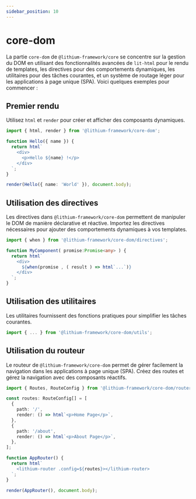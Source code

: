 ```yaml
---
sidebar_position: 10
---
```


# core-dom

La partie `core-dom` de `@lithium-framework/core` se concentre sur la gestion du DOM en utilisant des fonctionnalités avancées de `lit-html` pour le rendu de templates, les directives pour des comportements dynamiques, les utilitaires pour des tâches courantes, et un système de routage léger pour les applications à page unique (SPA). Voici quelques exemples pour commencer :

## Premier rendu

Utilisez `html` et `render` pour créer et afficher des composants dynamiques.

```typescript
import { html, render } from '@lithium-framework/core-dom';

function Hello({ name }) {
  return html`
    <div>
      <p>Hello ${name} !</p>
    </div>
  `;
}

render(Hello({ name: 'World' }), document.body);
```

## Utilisation des directives
Les directives dans `@lithium-framework/core-dom` permettent de manipuler le DOM de manière déclarative et réactive. Importez les directives nécessaires pour ajouter des comportements dynamiques à vos templates.

```typescript
import { when } from '@lithium-framework/core-dom/directives';

function MyComponent( promise:Promise<any> ) {
  return html`
    <div>
      ${when(promise , ( result ) => html`...`)}
    </div>
  `;
}
```

## Utilisation des utilitaires
Les utilitaires fournissent des fonctions pratiques pour simplifier les tâches courantes.

```typescript
import { ... } from '@lithium-framework/core-dom/utils';
```

## Utilisation du routeur
Le routeur de `@lithium-framework/core-dom` permet de gérer facilement la navigation dans les applications à page unique (SPA). Créez des routes et gérez la navigation avec des composants réactifs.

```typescript
import { Routes, RouteConfig } from '@lithium-framework/core-dom/router';

const routes: RouteConfig[] = [
  {
    path: '/',
    render: () => html`<p>Home Page</p>`,
  },
  {
    path: '/about',
    render: () => html`<p>About Page</p>`,
  },
];

function AppRouter() {
  return html`
    <lithium-router .config=${routes}></lithium-router>
  `;
}

render(AppRouter(), document.body);
```